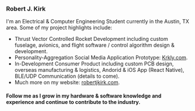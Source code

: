 ### Robert J. Kirk

I'm an Electrical & Computer Engineering Student currently in the Austin, TX area.
Some of my project highlights include:

- Thrust Vector Controlled Rocket Development including custom fuselage, avionics, and flight software / control algorithm design & development.
- Personality-Aggregation Social Media Application Prototype: [Krkly.com](https://www.krkly.com/).
- In-Development Consumer Product including custom PCB design, overseas manufacturing & logistics, Andorid & iOS App (React Native), BLE/UDP Communication (details to come).
- Much more on my website: [robertjkirk.com](https://www.robertjkirk.com/projects-1).

#### Follow me as I grow in my hardware & software knowledge and experience and continue to contribute to the industry.
<!--
<a href="https://www.robertjkirk.com/" target="_blank">
  <img align="center" src="https://github-readme-stats.vercel.app/api?username=11CaptainKirk&card_width=100&count_private=true&hide=stars&theme=github_dark&show_icons=true&hide_border=true&include_all_commits=false" />
</a>
<a href="https://www.robertjkirk.com/" target="_blank">
  <img align="center" src="https://github-readme-stats.vercel.app/api/top-langs/?username=11CaptainKirk&theme=github_dark&hide_border=true&layout=compact&langs_count=4&card_width=230" />
</a>
-->
